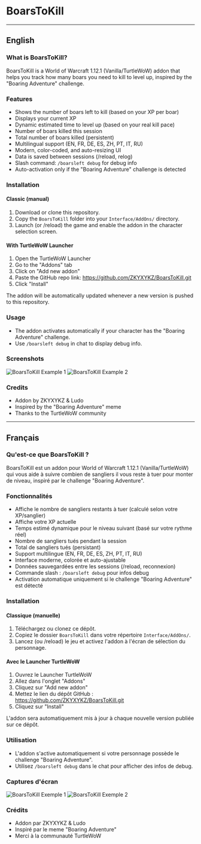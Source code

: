 # BoarsToKill

---

## English

### What is BoarsToKill?
BoarsToKill is a World of Warcraft 1.12.1 (Vanilla/TurtleWoW) addon that helps you track how many boars you need to kill to level up, inspired by the "Boaring Adventure" challenge.

### Features
- Shows the number of boars left to kill (based on your XP per boar)
- Displays your current XP
- Dynamic estimated time to level up (based on your real kill pace)
- Number of boars killed this session
- Total number of boars killed (persistent)
- Multilingual support (EN, FR, DE, ES, ZH, PT, IT, RU)
- Modern, color-coded, and auto-resizing UI
- Data is saved between sessions (/reload, relog)
- Slash command: `/boarsleft debug` for debug info
- Auto-activation only if the "Boaring Adventure" challenge is detected

### Installation
#### Classic (manual)
1. Download or clone this repository.
2. Copy the `BoarsToKill` folder into your `Interface/AddOns/` directory.
3. Launch (or /reload) the game and enable the addon in the character selection screen.

#### With TurtleWoW Launcher
1. Open the TurtleWoW Launcher
2. Go to the "Addons" tab
3. Click on "Add new addon"
4. Paste the GitHub repo link: https://github.com/ZKYXYKZ/BoarsToKill.git
5. Click "Install"

The addon will be automatically updated whenever a new version is pushed to this repository.

### Usage
- The addon activates automatically if your character has the "Boaring Adventure" challenge.
- Use `/boarsleft debug` in chat to display debug info.

### Screenshots
![BoarsToKill Example 1](screenshots/boarstokill_1.png)
![BoarsToKill Example 2](screenshots/boarstokill_2.png)

### Credits
- Addon by ZKYXYKZ & Ludo
- Inspired by the "Boaring Adventure" meme
- Thanks to the TurtleWoW community

---

## Français

### Qu'est-ce que BoarsToKill ?
BoarsToKill est un addon pour World of Warcraft 1.12.1 (Vanilla/TurtleWoW) qui vous aide à suivre combien de sangliers il vous reste à tuer pour monter de niveau, inspiré par le challenge "Boaring Adventure".

### Fonctionnalités
- Affiche le nombre de sangliers restants à tuer (calculé selon votre XP/sanglier)
- Affiche votre XP actuelle
- Temps estimé dynamique pour le niveau suivant (basé sur votre rythme réel)
- Nombre de sangliers tués pendant la session
- Total de sangliers tués (persistant)
- Support multilingue (EN, FR, DE, ES, ZH, PT, IT, RU)
- Interface moderne, colorée et auto-ajustable
- Données sauvegardées entre les sessions (/reload, reconnexion)
- Commande slash : `/boarsleft debug` pour infos debug
- Activation automatique uniquement si le challenge "Boaring Adventure" est détecté

### Installation
#### Classique (manuelle)
1. Téléchargez ou clonez ce dépôt.
2. Copiez le dossier `BoarsToKill` dans votre répertoire `Interface/AddOns/`.
3. Lancez (ou /reload) le jeu et activez l'addon à l'écran de sélection du personnage.

#### Avec le Launcher TurtleWoW
1. Ouvrez le Launcher TurtleWoW
2. Allez dans l'onglet "Addons"
3. Cliquez sur "Add new addon"
4. Mettez le lien du dépôt GitHub : https://github.com/ZKYXYKZ/BoarsToKill.git
5. Cliquez sur "Install"

L'addon sera automatiquement mis à jour à chaque nouvelle version publiée sur ce dépôt.

### Utilisation
- L'addon s'active automatiquement si votre personnage possède le challenge "Boaring Adventure".
- Utilisez `/boarsleft debug` dans le chat pour afficher des infos de debug.

### Captures d'écran
![BoarsToKill Exemple 1](screenshots/boarstokill_1.png)
![BoarsToKill Exemple 2](screenshots/boarstokill_2.png)

### Crédits
- Addon par ZKYXYKZ & Ludo
- Inspiré par le meme "Boaring Adventure"
- Merci à la communauté TurtleWoW
